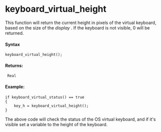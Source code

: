 # keyboard_virtual_height

This function will return the current height in pixels of the virtual
keyboard, based on the size of the *display* . If the keyboard is not
visible, 0 will be returned.

#### Syntax

``` gml
keyboard_virtual_height();
```

#### Returns:

``` gml
 Real
```

#### Example:

``` gml
if keyboard_virtual_status() == true
{
    key_h = keyboard_virtual_height();
}
```

The above code will check the status of the OS virtual keyboard, and if
it's visible set a variable to the height of the keyboard.
